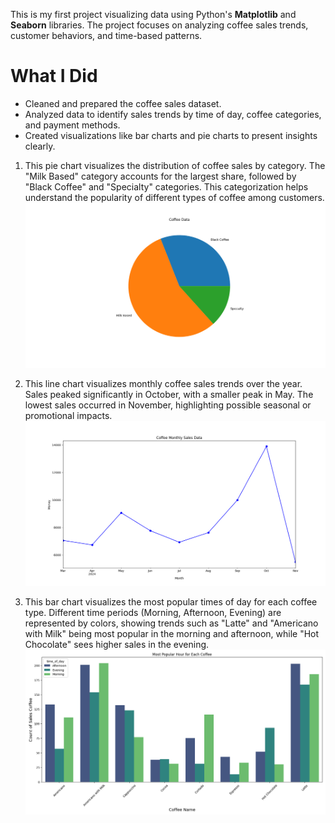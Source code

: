 This is my first project visualizing data using Python's **Matplotlib** and **Seaborn** libraries. The project focuses on analyzing coffee sales trends, customer behaviors, and time-based patterns.

# What I Did
- Cleaned and prepared the coffee sales dataset.
- Analyzed data to identify sales trends by time of day, coffee categories, and payment methods.
- Created visualizations like bar charts and pie charts to present insights clearly.

1. This pie chart visualizes the distribution of coffee sales by category. The "Milk Based" category accounts for the largest share, followed by "Black Coffee" and "Specialty" categories. This categorization helps understand the popularity of different types of coffee among customers.
![alt text](Images/CoffeeCategory.png)

2. This line chart visualizes monthly coffee sales trends over the year. Sales peaked significantly in October, with a smaller peak in May. The lowest sales occurred in November, highlighting possible seasonal or promotional impacts.
![alt text](Images/CoffeeMonthlySales.png)

3. This bar chart visualizes the most popular times of day for each coffee type. Different time periods (Morning, Afternoon, Evening) are represented by colors, showing trends such as "Latte" and "Americano with Milk" being most popular in the morning and afternoon, while "Hot Chocolate" sees higher sales in the evening.
![alt text](Images/MostPopularHourforCoffee.png)